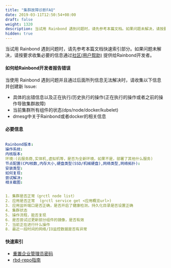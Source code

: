 ```yaml
---
title: "集群故障诊断FAQ"
date: 2019-03-11T12:50:54+08:00
draft: false
weight: 1320
description: 当试用 Rainbond 遇到问题时，请先参考本篇文档。如果问题未解决，请按要求收集必要的信息通过社区反馈给Rainbond开发者。
hidden: true
---
```


当试用 Rainbond 遇到问题时，请先参考本篇文档快速索引部分。如果问题未解决，请按要求收集必要的信息通过[社区(用户帮助)](https://t.goodrain.com/) 提供给Rainbond开发者。

#### 如何给Rainbond开发者报告错误

当使用 Rainbond 遇到问题并且通过后面所列信息无法解决时，请收集以下信息并创建新 Issue:

- 具体的出错信息以及正在执行/历史执行的操作(正在执行的操作或者之前的操作导致集群故障)
- 当前集群所有组件的状态(dps/node/docker/kubelet)
- dmesg中关于Rainbond或者docker的相关信息

#### 必要信息

```yaml

Rainbond版本:
操作系统:
内核版本:
环境:(云服务商,实体机,虚拟机等，是否为全新环境，如果不是，部署了其他什么服务)
节点配置(CPU核数,内存大小,硬盘类型(SSD/机械硬盘),网络类型,网络拓扑):
安装类型:
如何复现:
尝试解决: 
相关截图:


1. 集群是否正常（grctl node list）
2. 应用是否正常  (grctl service get <应用概览url>)
3. 应用监听端口是否正确，是否开启了健康检测，持久化目录是否设置正确
4. 集群状态
5. 操作流程，能否复现
6. 是否尝试过更新部分组件的镜像，是否有效
7. 当前正在进行什么操作
8. 最近一段时间的网络/IO监控数据是否有异常

```

#### 快速索引

- [重置企业管理员密码](/user-operations/op-guide/reset_enterprise_password/)
- [rbd-repo指南](/user-operations/op-guide/op-repo/)